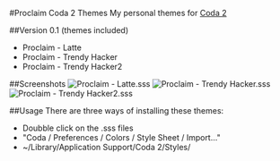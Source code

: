 #Proclaim Coda 2 Themes
My personal themes for [Coda 2](http://www.panic.com/coda/)

##Version 0.1 
(themes included)
* Proclaim - Latte
* Proclaim - Trendy Hacker
* Proclaim - Trendy Hacker2

##Screenshots
![](https://raw.github.com/gam3ov3r/Proclaim-Coda-2-Themes/master/Screenshot-1.png "Proclaim - Latte.sss")
![](https://raw.github.com/gam3ov3r/Proclaim-Coda-2-Themes/master/Screenshot-2.png "Proclaim - Trendy Hacker.sss")
![](https://raw.github.com/gam3ov3r/Proclaim-Coda-2-Themes/master/Screenshot-3.png "Proclaim - Trendy Hacker2.sss")

##Usage
There are three ways of installing these themes:

* Doubble click on the .sss files
* "Coda / Preferences / Colors / Style Sheet / Import…"
* ~/Library/Application Support/Coda 2/Styles/